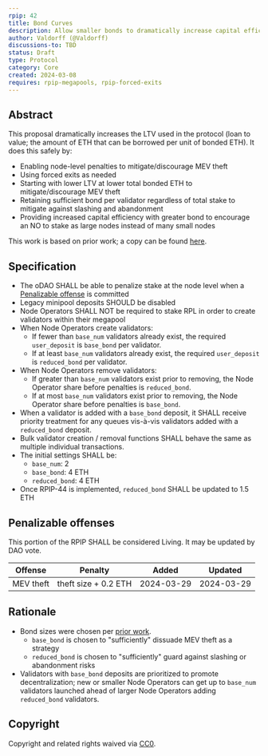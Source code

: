 ```yaml
---
rpip: 42
title: Bond Curves
description: Allow smaller bonds to dramatically increase capital efficiency
author: Valdorff (@Valdorff)
discussions-to: TBD
status: Draft
type: Protocol
category: Core
created: 2024-03-08
requires: rpip-megapools, rpip-forced-exits
---
```


## Abstract
This proposal dramatically increases the LTV used in the protocol (loan to value; the amount of ETH that can be borrowed per unit of bonded ETH). It does this safely by:
- Enabling node-level penalties to mitigate/discourage MEV theft
- Using forced exits as needed
- Starting with lower LTV at lower total bonded ETH to mitigate/discourage MEV theft
- Retaining sufficient bond per validator regardless of total stake to mitigate against slashing and abandonment 
- Providing increased capital efficiency with greater bond to encourage an NO to stake as large nodes instead of many small nodes

This work is based on prior work; a copy can be found [here](../assets/rpip-42/bond_curves.md).

## Specification
- The oDAO SHALL be able to penalize stake at the node level when a [Penalizable offense](#penalizable-offenses) is committed
- Legacy minipool deposits SHOULD be disabled
- Node Operators SHALL NOT be required to stake RPL in order to create validators within their megapool
- When Node Operators create validators:
  - If fewer than `base_num` validators already exist, the required `user_deposit` is `base_bond` per validator.
  - If at least `base_num` validators already exist, the required `user_deposit` is `reduced_bond` per validator.
- When Node Operators remove validators:
  - If greater than `base_num` validators exist prior to removing, the Node Operator share before penalties is `reduced_bond`.
  - If at most `base_num` validators exist prior to removing, the Node Operator share before penalties is `base_bond`.
- When a validator is added with a `base_bond` deposit, it SHALL receive priority treatment for any queues vis-à-vis validators added with a `reduced_bond` deposit.
- Bulk validator creation / removal functions SHALL behave the same as multiple individual transactions.
- The initial settings SHALL be:
  - `base_num`: 2
  - `base_bond`: 4 ETH
  - `reduced_bond`: 4 ETH
- Once RPIP-44 is implemented, `reduced_bond` SHALL be updated to 1.5 ETH

## Penalizable offenses
This portion of the RPIP SHALL be considered Living. It may be updated by DAO vote.

| Offense   | Penalty              | Added      | Updated    |
|-----------|----------------------|------------|------------|
| MEV theft | theft size + 0.2 ETH | 2024-03-29 | 2024-03-29 |

## Rationale
- Bond sizes were chosen per [prior work](../assets/rpip-42/bond_curves.md).
  - `base_bond` is chosen to "sufficiently" dissuade MEV theft as a strategy
  - `reduced_bond` is chosen to "sufficiently" guard against slashing or abandonment risks
- Validators with `base_bond` deposits are prioritized to promote decentralization; new or smaller Node Operators can get up to `base_num` validators launched ahead of larger Node Operators adding `reduced_bond` validators.

## Copyright
Copyright and related rights waived via [CC0](https://creativecommons.org/publicdomain/zero/1.0/).
